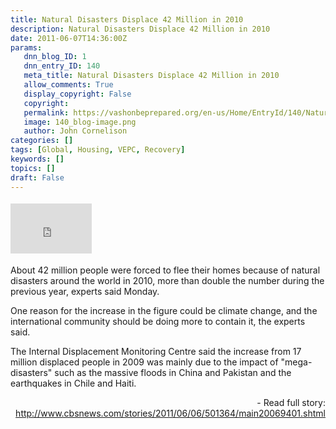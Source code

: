 ```yaml
---
title: Natural Disasters Displace 42 Million in 2010
description: Natural Disasters Displace 42 Million in 2010
date: 2011-06-07T14:36:00Z
params:
   dnn_blog_ID: 1
   dnn_entry_ID: 140
   meta_title: Natural Disasters Displace 42 Million in 2010
   allow_comments: True
   display_copyright: False
   copyright: 
   permalink: https://vashonbeprepared.org/en-us/Home/EntryId/140/Natural-Disasters-Displace-42-Million-in-2010
   image: 140_blog-image.png
   author: John Cornelison
categories: []
tags: [Global, Housing, VEPC, Recovery]
keywords: []
topics: []
draft: False
---
```


<div class="wlWriterHeaderFooter" style="padding-bottom: 4px; margin: 0px; padding-left: 0px; padding-right: 0px; float: none; padding-top: 4px"><iframe src="http://www.facebook.com/widgets/like.php?href=http://vashoneoc.org/Blogs/VashonPreparedness/tabid/164/EntryId/140/Natural-Disasters-Displace-42-Million-in-2010.aspx" frameborder="0" scrolling="no" style="border-bottom: medium none; border-left: medium none; width: 130px; height: 80px; border-top: medium none; border-right: medium none"></iframe></div>
<p>About 42 million people were forced to flee their homes because of natural disasters around the world in 2010, more than double the number during the previous year, experts said Monday.</p>
<p>One reason for the increase in the figure could be climate change, and the international community should be doing more to contain it, the experts said.</p>
<p>The Internal Displacement Monitoring Centre said the increase from 17 million displaced people in 2009 was mainly due to the impact of "mega-disasters" such as the massive floods in China and Pakistan and the earthquakes in Chile and Haiti.</p>
<p align="right">- Read full story: <a href="http://www.cbsnews.com/stories/2011/06/06/501364/main20069401.shtml">http://www.cbsnews.com/stories/2011/06/06/501364/main20069401.shtml</a></p>
